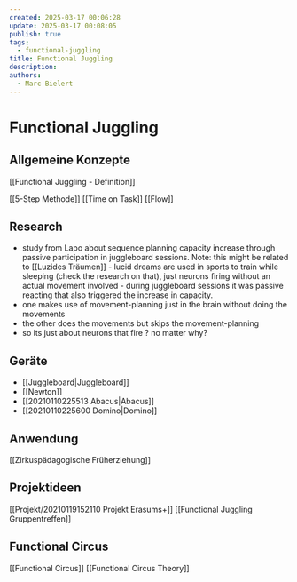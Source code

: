 ```yaml
---
created: 2025-03-17 00:06:28
update: 2025-03-17 00:08:05
publish: true
tags:
  - functional-juggling
title: Functional Juggling
description: 
authors:
  - Marc Bielert
---
```


# Functional Juggling

## Allgemeine Konzepte
[[Functional Juggling - Definition]]

[[5-Step Methode]]
[[Time on Task]]
[[Flow]]

## Research

- study from Lapo about sequence planning capacity increase through passive participation in juggleboard sessions. Note: this might be related to [[Luzides Träumen]] - lucid dreams are used in sports to train while sleeping (check the research on that), just neurons firing without an actual movement involved - during juggleboard sessions it was passive reacting that also triggered the increase in capacity.
- one makes use of movement-planning just in the brain without doing the movements
- the other does the movements but skips the movement-planning
- so its just about neurons that fire ? no matter why?

## Geräte

- [[Juggleboard|Juggleboard]]
- [[Newton]]
- [[20210110225513 Abacus|Abacus]]
- [[20210110225600 Domino|Domino]]

## Anwendung

[[Zirkuspädagogische Früherziehung]]

## Projektideen

[[Projekt/20210119152110 Projekt Erasums+]]
[[Functional Juggling Gruppentreffen]]

## Functional Circus
[[Functional Circus]]
[[Functional Circus Theory]]